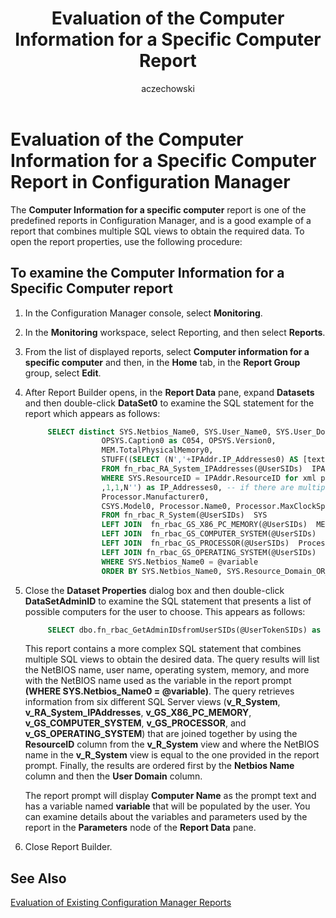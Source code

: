 ﻿---
title: Evaluation of the Computer Information for a Specific Computer Report
titleSuffix: Configuration Manager
description: A predefined report in Configuration Manager that combines multiple SQL views to obtain the required data.
ms.date: 04/30/2019
ms.prod: configuration-manager
ms.technology: configmgr-other #app client compliance hybrid osd protect sum
ms.topic: conceptual
ms.collection: M365-identity-device-management
ms.assetid: 3c4286f0-b210-4ea3-a58e-342b2f9a98f2
author: aczechowski
ms.author: aaroncz
manager: dougeby
---

# Evaluation of the Computer Information for a Specific Computer Report in Configuration Manager

The **Computer Information for a specific computer** report is one of the predefined reports in Configuration Manager, and is a good example of a report that combines multiple SQL views to obtain the required data. To open the report properties, use the following procedure:

## To examine the Computer Information for a Specific Computer report

1. In the Configuration Manager console, select **Monitoring**.
1. In the **Monitoring** workspace, select Reporting, and then select **Reports**.
1. From the list of displayed reports, select **Computer information for a specific computer** and then, in the **Home** tab, in the **Report Group** group, select **Edit**.
1. After Report Builder opens, in the **Report Data** pane, expand **Datasets** and then double-click **DataSet0** to examine the SQL statement for the report which appears as follows:
    
   ```sql
        SELECT distinct SYS.Netbios_Name0, SYS.User_Name0, SYS.User_Domain0,  SYS.Resource_Domain_OR_Workgr0,
                    OPSYS.Caption0 as C054, OPSYS.Version0,
                    MEM.TotalPhysicalMemory0,
                    STUFF((SELECT (N','+IPAddr.IP_Addresses0) AS [text()]
                    FROM fn_rbac_RA_System_IPAddresses(@UserSIDs)  IPAddr
                    WHERE SYS.ResourceID = IPAddr.ResourceID for xml path(N''))
                    ,1,1,N'') as IP_Addresses0, -- if there are multiple IP address then combine them together
                    Processor.Manufacturer0,
                    CSYS.Model0, Processor.Name0, Processor.MaxClockSpeed0, SYS.Is_AOAC_Capable0
                    FROM fn_rbac_R_System(@UserSIDs)  SYS
                    LEFT JOIN  fn_rbac_GS_X86_PC_MEMORY(@UserSIDs)  MEM on SYS.ResourceID = MEM.ResourceID
                    LEFT JOIN  fn_rbac_GS_COMPUTER_SYSTEM(@UserSIDs)  CSYS on SYS.ResourceID = CSYS.ResourceID
                    LEFT JOIN  fn_rbac_GS_PROCESSOR(@UserSIDs)  Processor  on Processor.ResourceID = SYS.ResourceID
                    LEFT JOIN fn_rbac_GS_OPERATING_SYSTEM(@UserSIDs)  OPSYS on SYS.ResourceID=OPSYS.ResourceID
                    WHERE SYS.Netbios_Name0 = @variable
                    ORDER BY SYS.Netbios_Name0, SYS.Resource_Domain_OR_Workgr0
   ```

1. Close the **Dataset Properties** dialog box and then double-click **DataSetAdminID** to examine the SQL statement that presents a list of possible computers for the user to choose. This appears as follows:
    
   ```sql
        SELECT dbo.fn_rbac_GetAdminIDsfromUserSIDs(@UserTokenSIDs) as userSIDs
   ```
   
   This report contains a more complex SQL statement that combines multiple SQL views to obtain the desired data. The query results will list the NetBIOS name, user name, operating system, memory, and more with the NetBIOS name used as the variable in the report prompt **(WHERE SYS.Netbios\_Name0 = @variable)**. The query retrieves information from six different SQL Server views (**v\_R\_System**, **v\_RA\_System\_IPAddresses**, **v\_GS\_X86\_PC\_MEMORY**, **v\_GS\_COMPUTER\_SYSTEM**, **v\_GS\_PROCESSOR**, and **v\_GS\_OPERATING\_SYSTEM**) that are joined together by using the **ResourceID** column from the **v\_R\_System** view and where the NetBIOS name in the **v\_R\_System** view is equal to the one provided in the report prompt. Finally, the results are ordered first by the **Netbios Name** column and then the **User Domain** column.

   The report prompt will display **Computer Name** as the prompt text and has a variable named **variable** that will be populated by the user. You can examine details about the variables and parameters used by the report in the **Parameters** node of the **Report Data** pane.
1. Close Report Builder.

## See Also

[Evaluation of Existing Configuration Manager Reports](evaluation-existing-configuration-manager-reports.md)  